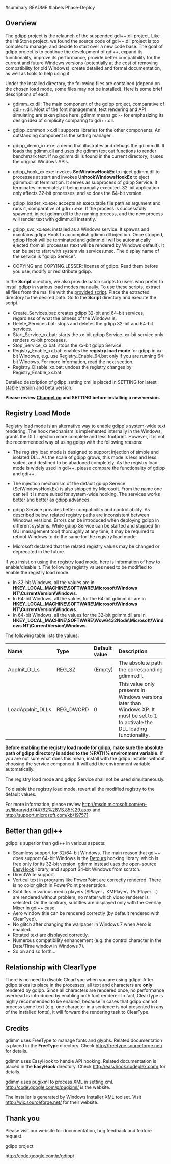 ﻿#summary README
#labels Phase-Deploy

## Overview ##

The gdipp project is the relaunch of the suspended gdi++.dll  project. Like the InkStone project, we found the source code of gdi++.dll project is too complex to manage, and decide to start over a new code base. The goal of gdipp project is to continue the development of gdi++, expand its functionality, improve its performance, provide better compatibility for the current and future Windows versions (potentially at the cost of removing compatibility for old Windows), create detailed and formal documentation, as well as tools to help using it.

Under the installed directory, the following files are contained (depend on the chosen load mode, some files may not be installed). Here is some brief descriptions of each:

  * gdimm\_xx.dll: The main component of the gdipp project, comparative of gdi++.dll. Most of the font management, text rendering and API simulating are taken place here. gdimm means gdi-- for emphasizing its design idea of simplicity comparing to gdi++.dll.

  * gdipp\_common\_xx.dll: supports libraries for the other components. An outstanding component is the setting manager.

  * gdipp\_demo\_xx.exe: a demo that illustrates and debugs the gdimm.dll. It loads the gdimm.dll and uses the gdimm text out functions to render benchmark text. If no gdimm.dll is found in the current directory, it uses the original Windows APIs.

  * gdipp\_hook\_xx.exe: invokes **SetWindowHookEx** to inject gdimm.dll to processes at start and invokes **UnhookWindowsHookEx** to eject gdimm.dll at termination. It serves as subprocess of gdipp Service. It terminates immediately if being manually executed. 32-bit application only affects 32-bit processes, and so does the 64-bit version.

  * gdipp\_loader\_xx.exe: accepts an executable file path as argument and runs it, comparative of gdi++.exe. If the process is successfully spawned, inject gdimm.dll to the running process, and the new process will render text with gdimm.dll instantly.

  * gdipp\_svc\_xx.exe: installed as a Windows service. It spawns and maintains gdipp Hook to accomplish gdimm.dll injection. Once stopped, gdipp Hook will be terminated and gdimm.dll will be automatically ejected from all processes (text will be rendered by Windows default). It can be set to start with system via services.msc. The display name of the service is "gdipp Service".

  * COPYING and COPYING.LESSER: license of gdipp. Read them before you use, modify or redistribute gdipp.

In the **Script** directory, we also provide batch scripts to users who prefer to install gdipp in various load modes manually. To use these scripts, extract all files from the msi file with the [provided script](http://code.google.com/p/gdipp/downloads/detail?name=msi_extract.bat). Place the extracted directory to the desired path. Go to the **Script** directory and execute the script.
  * Create\_Services.bat: creates gdipp 32-bit and 64-bit services, regardless of what the bitness of the Windows is.
  * Delete\_Services.bat: stops and deletes the gdipp 32-bit and 64-bit services.
  * Start\_Service\_xx.bat: starts the _xx_-bit gdipp Service. _xx_-bit service only renders _xx_-bit processes.
  * Stop\_Service\_xx.bat: stops the _xx_-bit gdipp Service.
  * Registry\_Enable\_xx.bat: enables the **registry load mode** for gdipp in _xx_-bit Windows, e.g. use Registry\_Enable\_64.bat only if you are running 64-bit Windows. For more information, read the next section.
  * Registry\_Disable\_xx.bat: undoes the registry changes by Registry\_Enable\_xx.bat.

Detailed description of gdipp\_setting.xml is placed in SETTING for latest [stable version](http://code.google.com/p/gdipp/wiki/SETTING_Stable) and [beta version](http://code.google.com/p/gdipp/wiki/SETTING_Beta).

**Please review [ChangeLog](http://code.google.com/p/gdipp/wiki/ChangeLog) and SETTING before installing a new version.**


## Registry Load Mode ##

Registry load mode is an alternative way to enable gdipp's system-wide text rendering. The hook mechanism is implemented internally in the Windows, grants the DLL injection more complete and less footprint. However, it is not the recommended way of using gdipp with the following reasons:

  * The registry load mode is designed to support injection of simple and isolated DLL. As the scale of gdipp grows, this mode is less and less suited, and destined to be abadoned completely. As the registry load mode is widely used in gdi++, please compare the functionality of gdipp and gdi++.

  * The injection mechanism of the default gdipp Service (SetWindowsHookEx) is also shipped by Microsoft. From the name one can tell it is more suited for system-wide hooking. The services works better and better as gdipp advances.

  * gdipp Service provides better compatibility and controllability. As described below, related registry paths are inconsistent between Windows versions. Errors can be introduced when deploying gdipp in different systems. While gdipp Service can be started and stopped (in GUI management tool) thoroughly at any time, it may be required to reboot Windows to do the same for the registry load mode.

  * Microsoft declared that the related registry values may be changed or deprecated in the future.

If you insist on using the registry load mode, here is information of how to enable/disable it. The following registry values need to be modified to enable the registry load mode.
  * In 32-bit Windows, all the values are in **HKEY\_LOCAL\_MACHINE\SOFTWARE\Microsoft\Windows NT\CurrentVersion\Windows**.
  * In 64-bit Windows, all the values for the 64-bit gdimm.dll are in **HKEY\_LOCAL\_MACHINE\SOFTWARE\Microsoft\Windows NT\CurrentVersion\Windows**.
  * In 64-bit Windows, all the values for the 32-bit gdimm.dll are in **HKEY\_LOCAL\_MACHINE\SOFTWARE\Wow6432Node\Microsoft\Windows NT\CurrentVersion\Windows**.

The following table lists the values:

| **Name** | **Type** | **Default value** | **Description** |
|:---------|:---------|:------------------|:----------------|
| AppInit\_DLLs | REG\_SZ  | (Empty)           | The absolute path the corresponding gdimm.dll. |
| LoadAppInit\_DLLs | REG\_DWORD | 0                 | This value only presents in Windows versions later than Windows XP. It must be set to 1 to activate the DLL loading functionality. |

**Before enabling the registry load mode for gdipp, make sure the absolute path of gdipp directory is added to the %PATH% environment variable.** If you are not sure what does this mean, install with the gdipp installer without choosing the service component. It will add the environment variable automatically.

The registry load mode and gdipp Service shall not be used simultaneously.

To disable the registry load mode, revert all the modified registry to the default values.

For more information, please review http://msdn.microsoft.com/en-us/library/dd744762%28VS.85%29.aspx and http://support.microsoft.com/kb/197571.


## Better than gdi++ ##

gdipp is superior than gdi++ in various aspects:
  * Seamless support for 32/64-bit Windows. The main reason that gdi++ does support 64-bit Windows is the [Detours](http://research.microsoft.com/en-us/projects/detours/) hooking library, which is free only for its 32-bit version. gdimm instead uses the open-source [EasyHook](http://easyhook.codeplex.com/) library, and support 64-bit Windows from scratch.
  * DirectWrite support.
  * Vertical text in programs like PowerPoint are correctly rendered. There is no color glitch in PowerPoint presentation.
  * Subtitles in various media players (SPlayer，KMPlayer，PotPlayer ...) are rendered without problem, no matter which video renderer is selected. On the contrary, subtitles are displayed only with the Overlay Mixer in gdi++ case.
  * Aero window title can be rendered correctly (by default rendered with ClearTyep).
  * No glitch after changing the wallpaper in Windows 7 when Aero is enabled.
  * Rotated text are displayed correctly.
  * Numerous compatibility enhancement (e.g. the control character in the Date/Time window in Windows 7).
  * So on and so forth...


## Relationship with ClearType ##

There is no need to disable ClearType when you are using gdipp. After gdipp takes its place in the processes, all text and characters are **only** rendered by gdipp. Since all characters are rendered once, no performance overhead is introduced by enabling both font renderer. In fact, ClearType is highly recommended to be enabled, because in cases that gdipp cannot process some text  (e.g. one character in a sentence is not presented in any of the installed fonts), it will forward the rendering task to ClearType.


## Credits ##

gdimm uses FreeType to manage fonts and glyphs. Related documentation is placed in the **FreeType** directory. Check http://freetype.sourceforge.net/ for details.

gdimm uses EasyHook to handle API hooking. Related documentation is placed in the **EasyHook** directory. Check http://easyhook.codeplex.com/ for details.

gdimm uses pugixml to process XML in setting.xml. http://code.google.com/p/pugixml/ is the website.

The installer is generated by Windows Installer XML toolset. Visit http://wix.sourceforge.net/ for their website.


## Thank you ##

Please visit our website for documentation, bug feedback and feature request.

gdipp project

http://code.google.com/p/gdipp/